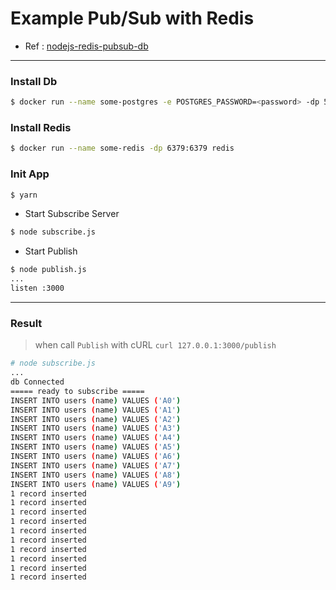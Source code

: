 # Example Pub/Sub with Redis

- Ref : [nodejs-redis-pubsub-db](https://github.com/fluke34261/nodejs-redis-pubsub-db)

---

### Install Db
```sh
$ docker run --name some-postgres -e POSTGRES_PASSWORD=<password> -dp 5432:5432 postgres
```

### Install Redis 

```sh
$ docker run --name some-redis -dp 6379:6379 redis
```

### Init App

```sh
$ yarn 
```

- Start Subscribe Server

```sh
$ node subscribe.js
```

- Start Publish 

```sh
$ node publish.js
...
listen :3000
```

--- 

### Result

> when call ``Publish`` with cURL  ``curl 127.0.0.1:3000/publish``

```sh
# node subscribe.js
...
db Connected
===== ready to subscribe =====
INSERT INTO users (name) VALUES ('A0')
INSERT INTO users (name) VALUES ('A1')
INSERT INTO users (name) VALUES ('A2')
INSERT INTO users (name) VALUES ('A3')
INSERT INTO users (name) VALUES ('A4')
INSERT INTO users (name) VALUES ('A5')
INSERT INTO users (name) VALUES ('A6')
INSERT INTO users (name) VALUES ('A7')
INSERT INTO users (name) VALUES ('A8')
INSERT INTO users (name) VALUES ('A9')
1 record inserted
1 record inserted
1 record inserted
1 record inserted
1 record inserted
1 record inserted
1 record inserted
1 record inserted
1 record inserted
1 record inserted
```
